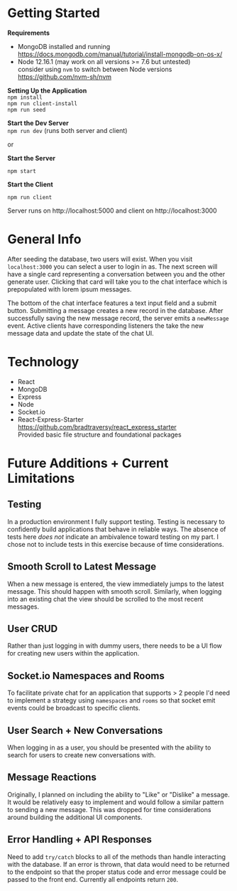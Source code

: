 # Getting Started

**Requirements**
- MongoDB installed and running\
https://docs.mongodb.com/manual/tutorial/install-mongodb-on-os-x/
- Node 12.16.1 (may work on all versions >= 7.6 but untested)\
consider using `nvm` to switch between Node versions https://github.com/nvm-sh/nvm

**Setting Up the Application**\
`npm install`\
`npm run client-install`\
`npm run seed`

**Start the Dev Server**\
`npm run dev`
(runs both server and client)

or

**Start the Server**

`npm start`

**Start the Client**

`npm run client`


Server runs on http://localhost:5000 and client on http://localhost:3000

# General Info
After seeding the database, two users will exist. When you visit `localhost:3000` you can select a user to login in as. The next screen will have a single card representing a conversation between you and the other generate user. Clicking that card will take you to the chat interface which is prepopulated with  lorem ipsum messages. 

The bottom of the chat interface features a text input field and a submit button. Submitting a message creates a new record in the database. After successfully saving the new message record, the server emits a `newMessage` event. Active clients have corresponding listeners the take the new message data and update the state of the chat UI.

# Technology
- React
- MongoDB
- Express
- Node
- Socket.io
- React-Express-Starter\
  https://github.com/bradtraversy/react_express_starter \
  Provided basic file structure and foundational packages

# Future Additions + Current Limitations
## Testing
In a production environment I fully support testing. Testing is necessary to confidently build applications that behave in reliable ways. The absence of tests here *does not* indicate an ambivalence toward testing on my part. I chose not to include tests in this exercise because of time considerations.
## Smooth Scroll to Latest Message
When a new message is entered, the view immediately jumps to the latest message. This should happen with smooth scroll. Similarly, when logging into an existing chat the view should be scrolled to the most recent messages.
## User CRUD
Rather than just logging in with dummy users, there needs to be a UI flow for creating new users within the application.
## Socket.io Namespaces and Rooms
To facilitate private chat for an application that supports > 2 people I'd need to implement a strategy using `namespaces` and `rooms` so that socket emit events could be broadcast to specific clients.
## User Search + New Conversations
When logging in as a user, you should be presented with the ability to search for users to create new conversations with.
## Message Reactions
Originally, I planned on including the ability to "Like" or "Dislike" a message. It would be relatively easy to implement and would follow a similar pattern to sending a new message. This was dropped for time considerations around building the additional UI components.
## Error Handling + API Responses
Need to add `try/catch` blocks to all of the methods than handle interacting with the database. If an error is thrown, that data would need to be returned to the endpoint so that the proper status code and error message could be passed to the front end. Currently all endpoints return `200`.





